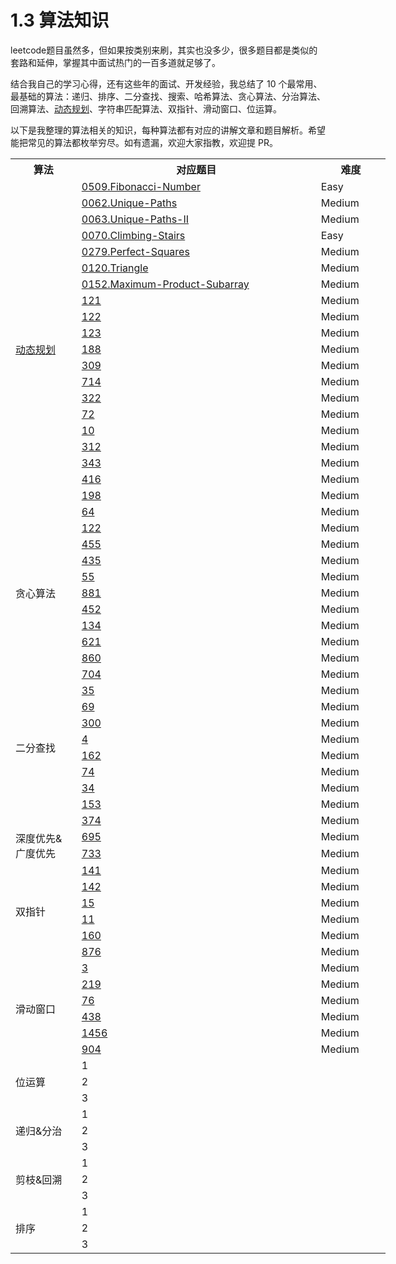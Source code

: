 # 1.3 算法知识

leetcode题目虽然多，但如果按类别来刷，其实也没多少，很多题目都是类似的套路和延伸，掌握其中面试热门的一百多道就足够了。

结合我自己的学习心得，还有这些年的面试、开发经验，我总结了 10 个最常用、最基础的算法：递归、排序、二分查找、搜索、哈希算法、贪心算法、分治算法、回溯算法、[动态规划](./3_dynamic_programming)、字符串匹配算法、双指针、滑动窗口、位运算。


以下是我整理的算法相关的知识，每种算法都有对应的讲解文章和题目解析。希望能把常见的算法都枚举穷尽。如有遗漏，欢迎大家指教，欢迎提 PR。

<table style="width:600px">
    <tr>
        <th>算法</th><th>对应题目</th><th>难度</th>
    </tr>
    <tr>
        <td rowspan="21" width="100px"><a href="../algorithm/3_dynamic_programming.md">动态规划</a></td>
        <td width="400px"><a href="../problem/0509.Fibonacci-Number">0509.Fibonacci-Number</a></td>
        <td width="100px">Easy</td>
    </tr>
    <tr><td><a href="../problem/0062.Unique-Paths">0062.Unique-Paths</a></td><td>Medium</td></tr>
    <tr><td><a href="../problem/0063.Unique-Paths-II">0063.Unique-Paths-II</a></td><td>Medium</td></tr>
    <tr><td><a href="../problem/0070.Climbing-Stairs">0070.Climbing-Stairs</a></td><td>Easy</td></tr>
    <tr><td><a href="../problem/0279.Perfect-Squares">0279.Perfect-Squares</a></td><td>Medium</td></tr>
    <tr><td><a href="../problem/0120.Triangle">0120.Triangle</a></td><td>Medium</td></tr>
    <tr><td><a href="../problem/0152.Maximum-Product-Subarray">0152.Maximum-Product-Subarray</a></td><td>Medium</td></tr>
    <tr><td><a href="../problem/x">121</a></td><td>Medium</td></tr>
    <tr><td><a href="../problem/x">122</a></td><td>Medium</td></tr>
    <tr><td><a href="../problem/x">123</a></td><td>Medium</td></tr>
    <tr><td><a href="../problem/x">188</a></td><td>Medium</td></tr>
    <tr><td><a href="../problem/x">309</a></td><td>Medium</td></tr>
    <tr><td><a href="../problem/x">714</a></td><td>Medium</td></tr>
    <tr><td><a href="../problem/x">322</a></td><td>Medium</td></tr>
    <tr><td><a href="../problem/x">72</a></td><td>Medium</td></tr>
    <tr><td><a href="../problem/x">10</a></td><td>Medium</td></tr>
    <tr><td><a href="../problem/x">312</a></td><td>Medium</td></tr>
    <tr><td><a href="../problem/x">343</a></td><td>Medium</td></tr>
    <tr><td><a href="../problem/x">416</a></td><td>Medium</td></tr>
    <tr><td><a href="../problem/x">198</a></td><td>Medium</td></tr>
    <tr><td><a href="../problem/x">64</a></td><td>Medium</td></tr>
    <tr>
        <td rowspan="9">贪心算法</td>
        <td><a href="../problem/x">122</a></td><td>Medium</td>
    </tr>
    <tr><td><a href="../problem/x">455</a></td><td>Medium</td></tr>
    <tr><td><a href="../problem/x">435</a></td><td>Medium</td></tr>
    <tr><td><a href="../problem/x">55</a></td><td>Medium</td></tr>
    <tr><td><a href="../problem/x">881</a></td><td>Medium</td></tr>
    <tr><td><a href="../problem/x">452</a></td><td>Medium</td></tr>
    <tr><td><a href="../problem/x">134</a></td><td>Medium</td></tr>
    <tr><td><a href="../problem/x">621</a></td><td>Medium</td></tr>
    <tr><td><a href="../problem/x">860</a></td><td>Medium</td></tr>
    <tr>
        <td rowspan="10">二分查找</td>
        <td><a href="../problem/x">704</a></td><td>Medium</td>
    </tr>
    <tr><td><a href="../problem/x">35</a></td><td>Medium</td></tr>
    <tr><td><a href="../problem/x">69</a></td><td>Medium</td></tr>
    <tr><td><a href="../problem/x">300</a></td><td>Medium</td></tr>
    <tr><td><a href="../problem/x">4</a></td><td>Medium</td></tr>
    <tr><td><a href="../problem/x">162</a></td><td>Medium</td></tr>
    <tr><td><a href="../problem/x">74</a></td><td>Medium</td></tr>
    <tr><td><a href="../problem/x">34</a></td><td>Medium</td></tr>
    <tr><td><a href="../problem/x">153</a></td><td>Medium</td></tr>
    <tr><td><a href="../problem/x">374</a></td><td>Medium</td></tr>
    <tr>
        <td rowspan="2">深度优先&广度优先</td>
    <td><a href="../problem/x">695</a></td><td>Medium</td></tr>
    <tr><td><a href="../problem/x">733</a></td><td>Medium</td></tr>
    <tr>
        <td rowspan="6">双指针</td>
    <td><a href="../problem/x">141</a></td><td>Medium</td></tr>
    <tr><td><a href="../problem/x">142</a></td><td>Medium</td></tr>
    <tr><td><a href="../problem/x">15</a></td><td>Medium</td></tr>
    <tr><td><a href="../problem/x">11</a></td><td>Medium</td></tr>
    <tr><td><a href="../problem/x">160</a></td><td>Medium</td></tr>
    <tr><td><a href="../problem/x">876</a></td><td>Medium</td></tr>
    <tr>
        <td rowspan="6">滑动窗口</td>
    <td><a href="../problem/x">3</a></td><td>Medium</td></tr>
    <tr><td><a href="../problem/x">219</a></td><td>Medium</td></tr>
    <tr><td><a href="../problem/x">76</a></td><td>Medium</td></tr>
    <tr><td><a href="../problem/x">438</a></td><td>Medium</td></tr>
    <tr><td><a href="../problem/x">1456</a></td><td>Medium</td></tr>
    <tr><td><a href="../problem/x">904</a></td><td>Medium</td></tr>
    <tr>
        <td rowspan="3">位运算</td><td>1</td>
    </tr>
    <tr><td>2</td></tr>
    <tr><td>3</td></tr>
    <tr>
        <td rowspan="3">递归&分治</td><td>1</td>
    </tr>
    <tr><td>2</td></tr>
    <tr><td>3</td></tr>
    <tr>
        <td rowspan="3">剪枝&回溯</td><td>1</td>
    </tr>
    <tr><td>2</td></tr>
    <tr><td>3</td></tr>
    <tr>
        <td rowspan="3">排序</td><td>1</td>
    </tr>
    <tr><td>2</td></tr>
    <tr><td>3</td></tr>
</table>
